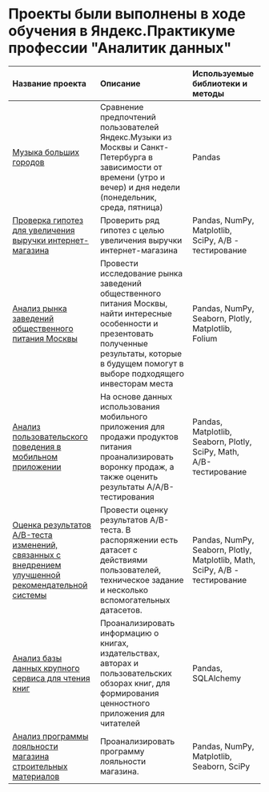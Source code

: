 # Проекты были выполнены в ходе обучения в Яндекс.Практикуме профессии "Аналитик данных"
| Название проекта | Описание | Используемые библиотеки и методы|
| :-------------------- | :--------------------- |:---------------------------|
| [Музыка больших городов](Music/1_big_cities_music_.ipynb) | Сравнение предпочтений пользователей Яндекс.Музыки из Москвы и Санкт-Петербурга в зависимости от времени (утро и вечер) и дня недели (понедельник, среда, пятница) | Pandas |
| [ Проверка гипотез для увеличения выручки интернет-магазина](Internet_shop__top_sale_hypothesis/Internet_shop__top_sale_hypothesis_.ipynb) | Проверить ряд гипотез с целью увеличения выручки интернет-магазина | Pandas, NumPy,  Matplotlib, SciPy, А/В - тестирование |
| [Анализ рынка заведений общественного питания Москвы](Moscow_food/Moskow_food_for_investors_.ipynb) | Провести исследование рынка заведений общественного питания Москвы, найти интересные особенности и презентовать полученные результаты, которые в будущем помогут в выборе подходящего инвесторам места | Pandas, NumPy, Seaborn, Plotly, Matplotlib, Folium |
| [Анализ пользовательского поведения в мобильном приложении](Mobile_app/Mobile_app_.ipynb) | На основе данных использования мобильного приложения для продажи продуктов питания проанализировать воронку продаж, а также оценить результаты A/A/B-тестирования  | Pandas, Matplotlib, Seaborn, Plotly, SciPy, Math, A/B-тестирование |
| [Оценка результатов A/B-теста изменений, связанных с внедрением улучшенной рекомендательной системы](AB_test_final/AB_test_final_project_.ipynb) | Провести оценку результатов A/B-теста. В распоряжении есть датасет с действиями пользователей, техническое задание и несколько вспомогательных датасетов. | Pandas, NumPy, Seaborn, Plotly, Matplotlib, Math, SciPy, А/В - тестирование|
| [Анализ базы данных крупного сервиса для чтения книг](SQL_book_read_service/SQL_book_service_.ipynb) | Проанализировать информацию о книгах, издательствах, авторах и пользовательских обзорах книг, для формирования ценностного приложения для читателей | Pandas, SQLAlchemy |
| [Анализ программы лояльности магазина строительных материалов](Retail_loyality_program/retail_loyality_program_.ipynb) | Проанализировать программу лояльности магазина. | Pandas, NumPy, Matplotlib, Seaborn, SciPy |
